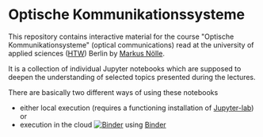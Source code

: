 # Optische Kommunikationssysteme

This repository contains interactive material for the course "Optische Kommunikationsysteme" (optical communications) read at the university of applied sciences ([HTW](https://www.htw-berlin.de/)) Berlin by [Markus Nölle](https://www.htw-berlin.de/hochschule/personen/person/?eid=9586). 

It is a collection of individual Jupyter notebooks which are supposed to deepen the understanding of selected topics presented during the lectures.

There are basically two different ways of using these notebooks
* either local execution (requires a functioning installation of [Jupyter-lab](https://jupyterlab.readthedocs.io/en/stable/#)) or
* execution in the cloud [![Binder](https://mybinder.org/badge_logo.svg)](https://mybinder.org/v2/gh/htw-ikt-noelle/OptischeKommunikationssysteme.git/master?urlpath=lab) using [Binder](https://mybinder.org/)
